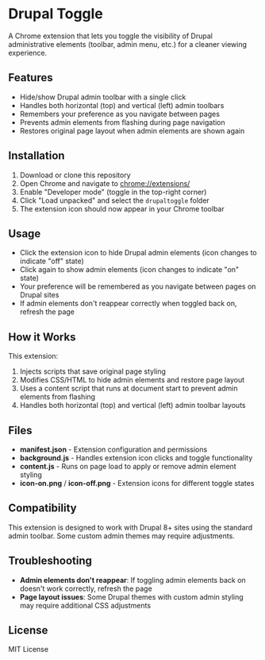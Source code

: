 # Drupal Toggle

A Chrome extension that lets you toggle the visibility of Drupal administrative elements (toolbar, admin menu, etc.) for a cleaner viewing experience.

## Features

- Hide/show Drupal admin toolbar with a single click
- Handles both horizontal (top) and vertical (left) admin toolbars
- Remembers your preference as you navigate between pages
- Prevents admin elements from flashing during page navigation
- Restores original page layout when admin elements are shown again

## Installation

1. Download or clone this repository
2. Open Chrome and navigate to [chrome://extensions/](vscode-file://vscode-app/c:/Users/mvuijlst/AppData/Local/Programs/Microsoft%20VS%20Code/resources/app/out/vs/code/electron-sandbox/workbench/workbench.html)
3. Enable "Developer mode" (toggle in the top-right corner)
4. Click "Load unpacked" and select the `drupaltoggle` folder
5. The extension icon should now appear in your Chrome toolbar

## Usage

- Click the extension icon to hide Drupal admin elements (icon changes to indicate "off" state)
- Click again to show admin elements (icon changes to indicate "on" state)
- Your preference will be remembered as you navigate between pages on Drupal sites
- If admin elements don't reappear correctly when toggled back on, refresh the page

## How it Works

This extension:

1. Injects scripts that save original page styling
2. Modifies CSS/HTML to hide admin elements and restore page layout
3. Uses a content script that runs at document start to prevent admin elements from flashing
4. Handles both horizontal (top) and vertical (left) admin toolbar layouts

## Files

- **manifest.json** - Extension configuration and permissions
- **background.js** - Handles extension icon clicks and toggle functionality
- **content.js** - Runs on page load to apply or remove admin element styling
- **icon-on.png** / **icon-off.png** - Extension icons for different toggle states

## Compatibility

This extension is designed to work with Drupal 8+ sites using the standard admin toolbar. Some custom admin themes may require adjustments.

## Troubleshooting

- **Admin elements don't reappear**: If toggling admin elements back on doesn't work correctly, refresh the page
- **Page layout issues**: Some Drupal themes with custom admin styling may require additional CSS adjustments

## License

MIT License